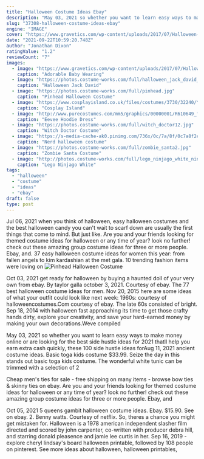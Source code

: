 ```yaml
---
title: "Halloween Costume Ideas Ebay"
description: "May 03, 2021 so whether you want to learn easy ways to make money online or are looking for the best side hustle ideas for 2021 thatll help you earn extra cash quickly, these 100 side hustle ideas for"
slug: "37308-halloween-costume-ideas-ebay"
engine: "IMAGE"
cover: "https://www.gravetics.com/wp-content/uploads/2017/07/Halloween-costume-2017.jpg"
date: "2021-09-22T10:59:20.748Z"
author: "Jonathan Dixon"
ratingValue: "1.2"
reviewCount: "7"
images:
  - image: "https://www.gravetics.com/wp-content/uploads/2017/07/Halloween-costume-2017.jpg"
    caption: "Adorable Baby Wearing"
  - image: "https://photos.costume-works.com/full/halloween_jack_david_bowie.jpg"
    caption: "Halloween Jack David"
  - image: "https://photos.costume-works.com/full/pinhead.jpg"
    caption: "Pinhead Halloween Costume"
  - image: "https://www.cosplayisland.co.uk/files/costumes/3730/32240/Yoshi_tongue_by_louisalulu.png.jpg"
    caption: "Cosplay Island"
  - image: "http://www.purecostumes.com/mm5/graphics/00000001/R610649_full_1.jpg"
    caption: "Eevee Hoodie Dress"
  - image: "https://photos.costume-works.com/full/witch_doctor12.jpg"
    caption: "Witch Doctor Costume"
  - image: "https://s-media-cache-ak0.pinimg.com/736x/0c/7a/8f/0c7a8f2e4ea4125fb9a04d9600aca94b.jpg"
    caption: "Nerd halloween costume"
  - image: "https://photos.costume-works.com/full/zombie_santa2.jpg"
    caption: "Zombie Santa Costume"
  - image: "http://photos.costume-works.com/full/lego_ninjago_white_ninja1.jpg"
    caption: "Lego Ninjago White"
tags:
  - "halloween"
  - "costume"
  - "ideas"
  - "ebay"
draft: false
type: post
---
```


Jul 06, 2021 when you think of halloween, easy halloween costumes and the best halloween candy you can't wait to scarf down are usually the first things that come to mind. But just like. Are you and your friends looking for themed costume ideas for halloween or any time of year? look no further! check out these amazing group costume ideas for three or more people.  Ebay, and. 37 easy halloween costume ideas for women this year: from fallen angels to kim kardashian at the met gala.  10 trending fashion items were loving on
![Pinhead Halloween Costume](https://photos.costume-works.com/full/pinhead.jpg "Pinhead Halloween Costume")

Oct 03, 2021 get ready for halloween by buying a haunted doll of your very own from ebay. By taylor galla october 3, 2021. Courtesy of ebay.  The 77 best halloween costume ideas for men. Nov 20, 2015 here are some ideas of what your outfit could look like next week: 1960s: courtesy of halloweencostumes.Com courtesy of ebay. The late 60s consisted of bright. Sep 18, 2014 with halloween fast approaching its time to get those crafty hands dirty, explore your creativity, and save your hard-earned money by making your own decorations.Weve compiled
<!--inArticleAds-->

<!--galleryOne-->

May 03, 2021 so whether you want to learn easy ways to make money online or are looking for the best side hustle ideas for 2021 thatll help you earn extra cash quickly, these 100 side hustle ideas forAug 11, 2021 ancient costume ideas. Basic toga kids costume $33.99. Seize the day in this stands out basic toga kids costume. The wonderful white tunic can be trimmed with a selection of 2
<!--inArticleAds-->

<!--galleryTwo-->

Cheap men's ties for sale - free shipping on many items - browse bow ties & skinny ties on ebay. Are you and your friends looking for themed costume ideas for halloween or any time of year? look no further! check out these amazing group costume ideas for three or more people.  Ebay, and
<!--galleryThree-->

Oct 05, 2021 5 queens gambit halloween costume ideas.  Ebay. $15.90. See on ebay. 2. Benny watts. Courtesy of netflix. So, theres a chance you might get mistaken for. Halloween is a 1978 american independent slasher film directed and scored by john carpenter, co-written with producer debra hill, and starring donald pleasence and jamie lee curtis in her. Sep 16, 2019 - explore cheryl lindsay's board halloween printable, followed by 108 people on pinterest. See more ideas about halloween, halloween printables,